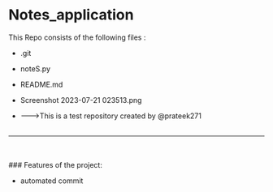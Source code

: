 # Notes_application
This Repo consists of the following files :
- .git
- noteS.py
- README.md
- Screenshot 2023-07-21 023513.png




- --->This is a test repository created by @prateek271
<br><br>
---
<br><br>###	Features of the project:
<br>


- automated commit